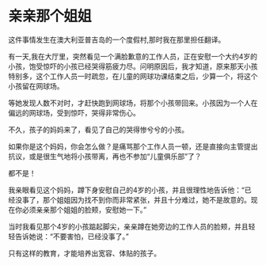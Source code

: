 # 亲亲那个姐姐
这件事情发生在澳大利亚普吉岛的一个度假村,那时我在那里担任翻译。 

  有一天,我在大厅里，突然看见一个满脸歉意的工作人员，正在安慰一个大约4岁的小孩，饱受惊吓的小孩已经哭得筋疲力尽。问明原因后，我才知道，原来那天小孩特别多，这个工作人员一时疏忽，在儿童的网球功课结束之后，少算一个，将这个小孩留在网球场。 

  等她发现人数不对时，才赶快跑到网球场，将那个小孩带回来。小孩因为一个人在偏远的网球场，受到惊吓，哭得非常伤心。 

  不久，孩子的妈妈来了，看见了自己的哭得惨兮兮的小孩。 

  如果你是这个妈妈，你会怎么做？是痛骂那个工作人员一顿，还是直接向主管提出抗议，或是很生气地将小孩带离，再也不参加“儿童俱乐部”了？ 

  都不是！ 

  我亲眼看见这个妈妈，蹲下身安慰自己的4岁的小孩，并且很理性地告诉他：“已经没事了，那个姐姐因为找不到你而非常紧张，并且十分难过，她不是故意的。现在你必须亲亲那个姐姐的脸颊，安慰她一下。” 

  当时我看见那个4岁的小孩踮起脚尖，亲亲蹲在她旁边的工作人员的脸颊，并且轻轻告诉她说：“不要害怕，已经没事了。” 

  只有这样的教育，才能培养出宽容、体贴的孩子。
 
